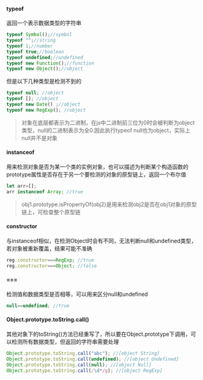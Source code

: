 #### typeof

返回一个表示数据类型的字符串

```javascript
typeof Symbol();//symbol
typeof "";//string
typeof 1;//number
typeof true;//boolean
typeof undefined;//undefined
typeof new Function();//function
typeof new Object();//object
```

但是以下几种类型是检测不到的

```javascript
typeof null; //object
typeof []; //object
typeof new Date() ;//object
typeof new RegExp(); //object
```

> 对象在底层都表示为二进制，在js中二进制前三位为0时会被判断为object类型，null的二进制表示为全0.因此执行typeof null也为object，实际上null并不是对象

#### instanceof

用来检测对象是否为某一个类的实例对象，也可以描述为判断某个构造函数的prototype属性是否存在于另一个要检测的对象的原型链上，返回一个布尔值

```javascript
let arr=[];
arr instanceof Array; //true
```

> obj1.prototype.isPropertyOf(obj2)是用来检测obj2是否在obj1对象的原型链上，可检查整个原型链

#### constructor

与instanceof相似，在检测Object时会有不同，无法判断null和undefined类型，若对象被重新覆盖，结果可能不准确

```javascript
reg.constructor===RegExp; //true
reg.constructor===Object; //false
```

#### ===

检测值和数据类型是否相等，可以用来区分null和undefined

```javascript
null==undefined; //true
```

#### Object.prototype.toString.call()

其他对象下的toString()方法已经重写了，所以要在Object.prototype下调用，可以检测所有数据类型，但返回的字符串需要处理

```javascript
Object.prototype.toString.call("abc"); //[object String]
Object.prototype.toString.call(undefined); //[object Undefined]
Object.prototype.toString.call(null); //[object Null]
Object.prototype.toString.call(/\d*/g); //[object RegExp]
```